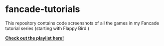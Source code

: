 # fancade-tutorials
This repository contains code screenshots of all the games in my Fancade tutorial series (starting with Flappy Bird.)

[**Check out the playlist here!**](https://youtube.com/playlist?list=PL_OpmMGmXHIXSHD1FjNlnqZhupSdkNa8Z&si=hTuFRSyPrv9lGWD4)
